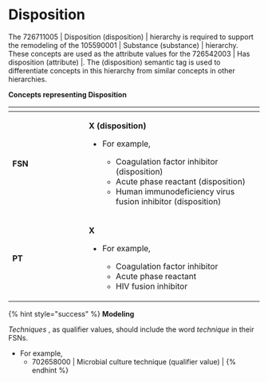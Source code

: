 # Disposition

The 726711005 | Disposition (disposition) | hierarchy is required to support the remodeling of the 105590001 | Substance (substance) | hierarchy. These concepts are used as the attribute values for the 726542003 | Has disposition (attribute) |. The (disposition) semantic tag is used to differentiate concepts in this hierarchy from similar concepts in other hierarchies.

**Concepts representing Disposition**

<table><thead><tr><th width="137.2421875"></th><th></th></tr></thead><tbody><tr><td><strong>FSN</strong></td><td><p><strong>X (disposition)</strong></p><ul><li><p>For example,</p><ul><li>Coagulation factor inhibitor (disposition)</li><li>Acute phase reactant (disposition)</li><li>Human immunodeficiency virus fusion inhibitor (disposition)</li></ul></li></ul></td></tr><tr><td><strong>PT</strong></td><td><p><strong>X</strong></p><ul><li><p>For example,</p><ul><li>Coagulation factor inhibitor</li><li>Acute phase reactant</li><li>HIV fusion inhibitor</li></ul></li></ul></td></tr></tbody></table>

{% hint style="success" %}
**Modeling**

_Techniques_ , as qualifier values, should include the word _technique_ in their FSNs.

* For example,
  * 702658000 | Microbial culture technique (qualifier value) |
{% endhint %}
